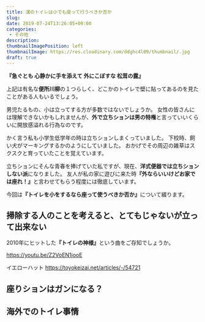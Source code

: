 ```yaml
---
title: 漢のトイレは小でも座って行うべきか否か
slug: 
date: 2019-07-24T13:26:05+09:00
categories: 
 - その他
description: 
thumbnailImagePosition: left
thumbnailImage: https://res.cloudinary.com/ddghc4l09/thumbnail/.jpg
draft: true
---
```


<!--more-->

<strong>『急ぐとも 心静かに手を添えて 外にこぼすな 松茸の露』</strong>

上記は有名な<strong>便所川柳</strong>の１つらしく、どこかのトイレで壁に貼ってあるのを見たことがある人もいるでしょう。

男児たるもの、小は立ってする方が多数ではないでしょうか。
女性の皆さんには理解できないかもしれませんが、<strong>外で立ちションは男の特権</strong>と言っていいくらいに開放感溢れる行為なのです。
&nbsp;

かく言う私も小学生低学年の時は立ちションしまくっていました。
下校時、飼い犬がマーキングするかのようにしていました。
おかげでその周辺の雑草はスクスクと育っていたことを覚えています。
&nbsp;

立ちションにそんな青春を捧げていた私ですが、現在、<strong>洋式便器では立ちションしない派</strong>になりました。
友人が私の家に遊びに来た時<strong>『外ならいいけどお家では座れ！』</strong>と言わせてもらう程度には徹底しています。
&nbsp;

今回は<strong>『トイレを小をするなら座って使うべきか否か』</strong>について綴ります。

<h2>掃除する人のことを考えると、とてもじゃないが立って出来ない</h2>

2010年にヒットした<strong>『トイレの神様』</strong>という曲をご存知でしょうか。

https://youtu.be/Z2VoEN1iooE

イエローハット
https://toyokeizai.net/articles/-/54721

<h2>座りションはガンになる？</h2>

<h2>海外でのトイレ事情</h2>
